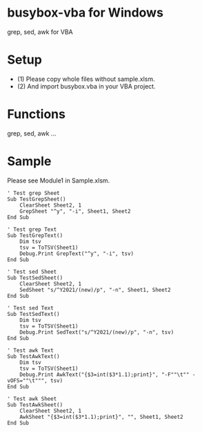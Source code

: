 # busybox-vba for Windows

grep, sed, awk for VBA

# Setup

 - (1) Please copy whole files without sample.xlsm.
 - (2) And import busybox.vba in your VBA project.


# Functions

grep, sed, awk ...

# Sample

Please see Module1 in Sample.xlsm.

```
' Test grep Sheet
Sub TestGrepSheet()
    ClearSheet Sheet2, 1
    GrepSheet "^y", "-i", Sheet1, Sheet2
End Sub

' Test grep Text
Sub TestGrepText()
    Dim tsv
    tsv = ToTSV(Sheet1)
    Debug.Print GrepText("^y", "-i", tsv)
End Sub

' Test sed Sheet
Sub TestSedSheet()
    ClearSheet Sheet2, 1
    SedSheet "s/^Y2021/(new)/p", "-n", Sheet1, Sheet2
End Sub

' Test sed Text
Sub TestSedText()
    Dim tsv
    tsv = ToTSV(Sheet1)
    Debug.Print SedText("s/^Y2021/(new)/p", "-n", tsv)
End Sub

' Test awk Text
Sub TestAwkText()
    Dim tsv
    tsv = ToTSV(Sheet1)
    Debug.Print AwkText("{$3=int($3*1.1);print}", "-F""\t"" -vOFS=""\t""", tsv)
End Sub

' Test awk Sheet
Sub TestAwkSheet()
    ClearSheet Sheet2, 1
    AwkSheet "{$3=int($3*1.1);print}", "", Sheet1, Sheet2
End Sub
```

